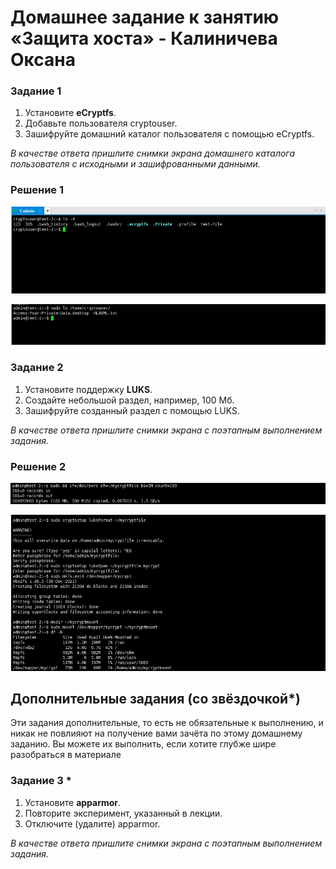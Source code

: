 # Домашнее задание к занятию «Защита хоста» - Калиничева Оксана

### Задание 1

1. Установите **eCryptfs**.
2. Добавьте пользователя cryptouser.
3. Зашифруйте домашний каталог пользователя с помощью eCryptfs.


*В качестве ответа  пришлите снимки экрана домашнего каталога пользователя с исходными и зашифрованными данными.*  

### Решение 1

![](https://github.com/oksana-kalinicheva/gitlab-hw/blob/sdb-13-02/img/sdb-13-02_01.jpg)

![](https://github.com/oksana-kalinicheva/gitlab-hw/blob/sdb-13-02/img/sdb-13-02_02.jpg)

### Задание 2

1. Установите поддержку **LUKS**.
2. Создайте небольшой раздел, например, 100 Мб.
3. Зашифруйте созданный раздел с помощью LUKS.

*В качестве ответа пришлите снимки экрана с поэтапным выполнением задания.*

### Решение 2

![](https://github.com/oksana-kalinicheva/gitlab-hw/blob/sdb-13-02/img/sdb-13-02_03.jpg)

![](https://github.com/oksana-kalinicheva/gitlab-hw/blob/sdb-13-02/img/sdb-13-02_04.jpg)

## Дополнительные задания (со звёздочкой*)

Эти задания дополнительные, то есть не обязательные к выполнению, и никак не повлияют на получение вами зачёта по этому домашнему заданию. Вы можете их выполнить, если хотите глубже шире разобраться в материале

### Задание 3 *

1. Установите **apparmor**.
2. Повторите эксперимент, указанный в лекции.
3. Отключите (удалите) apparmor.


*В качестве ответа пришлите снимки экрана с поэтапным выполнением задания.*